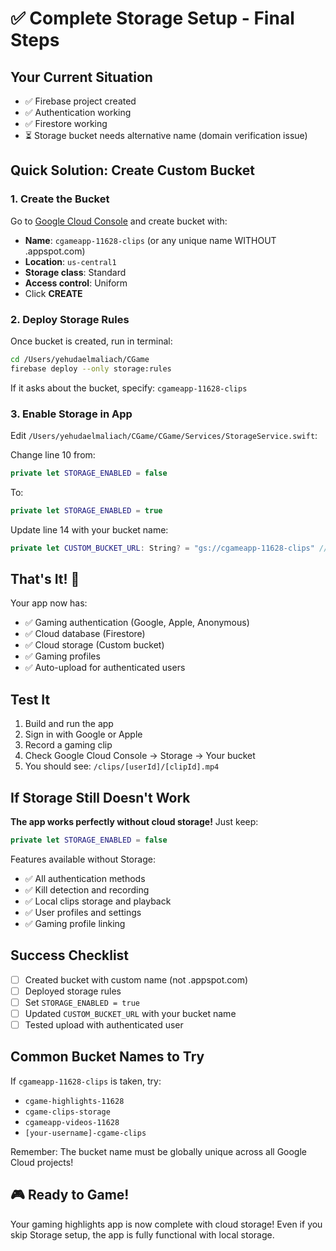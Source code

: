 # ✅ Complete Storage Setup - Final Steps

## Your Current Situation
- ✅ Firebase project created
- ✅ Authentication working
- ✅ Firestore working
- ⏳ Storage bucket needs alternative name (domain verification issue)

## Quick Solution: Create Custom Bucket

### 1. Create the Bucket

Go to [Google Cloud Console](https://console.cloud.google.com/storage/browser?project=cgameapp-11628) and create bucket with:

- **Name**: `cgameapp-11628-clips` (or any unique name WITHOUT .appspot.com)
- **Location**: `us-central1`
- **Storage class**: Standard
- **Access control**: Uniform
- Click **CREATE**

### 2. Deploy Storage Rules

Once bucket is created, run in terminal:

```bash
cd /Users/yehudaelmaliach/CGame
firebase deploy --only storage:rules
```

If it asks about the bucket, specify: `cgameapp-11628-clips`

### 3. Enable Storage in App

Edit `/Users/yehudaelmaliach/CGame/CGame/Services/StorageService.swift`:

Change line 10 from:
```swift
private let STORAGE_ENABLED = false
```

To:
```swift
private let STORAGE_ENABLED = true
```

Update line 14 with your bucket name:
```swift
private let CUSTOM_BUCKET_URL: String? = "gs://cgameapp-11628-clips" // Your actual bucket name
```

## That's It! 🎉

Your app now has:
- ✅ Gaming authentication (Google, Apple, Anonymous)
- ✅ Cloud database (Firestore)
- ✅ Cloud storage (Custom bucket)
- ✅ Gaming profiles
- ✅ Auto-upload for authenticated users

## Test It

1. Build and run the app
2. Sign in with Google or Apple
3. Record a gaming clip
4. Check Google Cloud Console → Storage → Your bucket
5. You should see: `/clips/[userId]/[clipId].mp4`

## If Storage Still Doesn't Work

**The app works perfectly without cloud storage!** Just keep:
```swift
private let STORAGE_ENABLED = false
```

Features available without Storage:
- ✅ All authentication methods
- ✅ Kill detection and recording
- ✅ Local clips storage and playback
- ✅ User profiles and settings
- ✅ Gaming profile linking

## Success Checklist

- [ ] Created bucket with custom name (not .appspot.com)
- [ ] Deployed storage rules
- [ ] Set `STORAGE_ENABLED = true`
- [ ] Updated `CUSTOM_BUCKET_URL` with your bucket name
- [ ] Tested upload with authenticated user

## Common Bucket Names to Try

If `cgameapp-11628-clips` is taken, try:
- `cgame-highlights-11628`
- `cgame-clips-storage`
- `cgameapp-videos-11628`
- `[your-username]-cgame-clips`

Remember: The bucket name must be globally unique across all Google Cloud projects!

## 🎮 Ready to Game!

Your gaming highlights app is now complete with cloud storage! Even if you skip Storage setup, the app is fully functional with local storage.